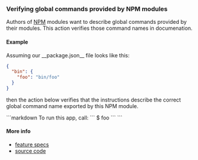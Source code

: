 ### Verifying global commands provided by NPM modules

Authors of [NPM](https://www.npmjs.com) modules
want to describe global commands provided by their modules.
This action verifies those command names in documenation.

#### Example

<a textrun="create-file">
Assuming our __package.json__ file looks like this:

```json
{
  "bin": {
    "foo": "bin/foo"
  }
}
```

</a>

then the action below verifies that the instructions describe
the correct global command name exported by this NPM module.

<a textrun="run-markdown-in-textrun">
```markdown
To run this app, call:

<a textrun="verify-npm-global-command">
`​``
$ foo
`​``
</a>
```
</a>

#### More info

- [feature specs](../../features/actions/built-in/verify-npm-global-command/verify-npm-global-command.feature)
- [source code](../../src/actions/verify-npm-global-command.ts)
